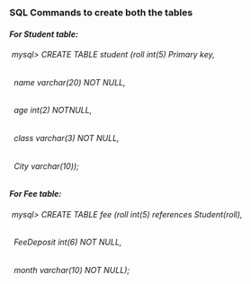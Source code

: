 ### **SQL Commands to create both the tables**





####  ***For Student table:***



###### &nbsp;mysql> CREATE TABLE student (roll int(5) Primary key, 

###### &nbsp;			      name varchar(20) NOT NULL, 

###### &nbsp;			      age int(2) NOTNULL,

###### &nbsp;			      class varchar(3) NOT NULL,

###### &nbsp;		 	      City varchar(10));





####  ***For Fee table:***



###### &nbsp;mysql> CREATE TABLE fee (roll int(5) references Student(roll),

###### &nbsp;			FeeDeposit int(6) NOT NULL, 

###### &nbsp;			month varchar(10) NOT NULL);

